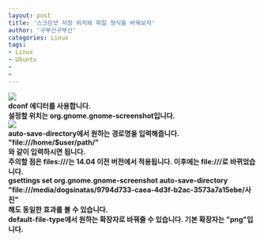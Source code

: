 ```yaml
---
layout: post
title: '스크린샷 저장 위치와 파일 형식을 바꿔보자'
author: '구부신구부신'
categories: Linux
tags:
- Linux
- Ubuntu
-
- 
---
```



<script> location.href='https://cafe.naver.com/develoid/868677' ; </script>

<div><div><img src="https://cafeptthumb-phinf.pstatic.net/MjAxOTA0MTVfMjgz/MDAxNTU1MjYwMTAwNDE4.1HO2uYWst6bDHPlbGFn4RBVh7LKTLfWg0cLsDCEo0Ksg.0F-FMIXUREoq9fwDHvPl9bW_9LpbREdRzGEWA1EFxvkg.PNG.kkw2821/%EB%94%94%EB%B2%A8%EB%A1%9C%EC%9D%B4%EB%93%9C_%EA%B8%80%EC%96%91%EC%8B%9D_%EB%94%94%ED%8F%B4%ED%8A%B8.png?type=w740"></div><div><b></div><div><b></div><div>dconf 에디터를 사용합니다.&nbsp;</div><div>설정할 위치는 org.gnome.gnome-screenshot입니다.&nbsp;</div><div><img src="https://cafeptthumb-phinf.pstatic.net/MjAxOTA1MTNfNDQg/MDAxNTU3NzIzNzg0MTEz.6Eq7qZwjEQQPHu_3DB-jAiUBEaCjEKT82IrzVwdsZa0g.HETiHjum8wQHvaSxhskUa73urMVD_uihGWFjXrKILlwg.PNG.dominant4u/%EC%8A%A4%ED%81%AC%EB%A6%B0%EC%83%B7%2C_2019-05-13_14-02-18.png?type=w740"></div><div>auto-save-directory에서 원하는 경로명을 입력해줍니다.&nbsp;</div><div>"file:///home/$user/path/"</div><div>와 같이 입력하시면 됩니다.&nbsp;&nbsp;</div><div>주의할 점은 files:///는 14.04 이전 버전에서 적용됩니다. 이후에는 file:///로 바뀌었습니다.&nbsp;</div><div>gsettings set org.gnome.gnome-screenshot auto-save-directory "file:///media/dogsinatas/9794d733-caea-4d3f-b2ac-3573a7a15ebe/사진"</div><div>해도 동일한 효과를 볼 수 있습니다.</div><div><b></div><div>default-file-type에서 원하는 확장자로 바꿔줄 수 있습니다. 기본 확장자는 "png"입니다.&nbsp;</div></div>
